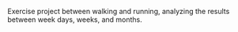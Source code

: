Exercise project between walking and running, analyzing the results between week days, weeks, and months.
